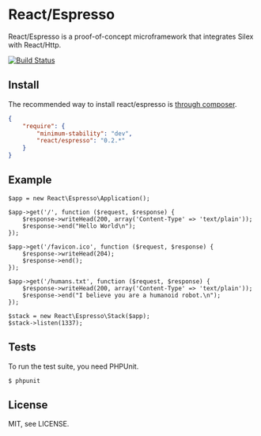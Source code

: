 # React/Espresso

React/Espresso is a proof-of-concept microframework that integrates Silex with
React/Http.

[![Build Status](https://secure.travis-ci.org/react-php/espresso.png?branch=master)](http://travis-ci.org/react-php/espresso)

## Install

The recommended way to install react/espresso is [through
composer](http://getcomposer.org).

```JSON
{
    "require": {
        "minimum-stability": "dev",
        "react/espresso": "0.2.*"
    }
}
```

## Example

    $app = new React\Espresso\Application();

    $app->get('/', function ($request, $response) {
        $response->writeHead(200, array('Content-Type' => 'text/plain'));
        $response->end("Hello World\n");
    });

    $app->get('/favicon.ico', function ($request, $response) {
        $response->writeHead(204);
        $response->end();
    });

    $app->get('/humans.txt', function ($request, $response) {
        $response->writeHead(200, array('Content-Type' => 'text/plain'));
        $response->end("I believe you are a humanoid robot.\n");
    });

    $stack = new React\Espresso\Stack($app);
    $stack->listen(1337);

## Tests

To run the test suite, you need PHPUnit.

    $ phpunit

## License

MIT, see LICENSE.
